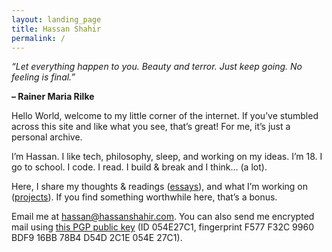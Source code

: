 ```yaml
---
layout: landing_page
title: Hassan Shahir
permalink: /
---
```


<div class="notion-header">
  <p><em>“Let everything happen to you. Beauty and terror. Just keep going. No feeling is final.”</em></p>
  <p><strong>– Rainer Maria Rilke</strong></p>
</div>

<div class="divider"></div>

Hello World, welcome to my little corner of the internet. If you’ve stumbled across this site and like what you see, that’s great! For me, it’s just a personal archive.

I’m Hassan. I like tech, philosophy, sleep, and working on my ideas. I’m 18. I go to school. I code. I read. I build & break and I think... (a lot).

Here, I share my thoughts & readings ([essays](/essays/)), and what I’m working on ([projects](/projects/)). If you find something worthwhile here, that’s a bonus.

<div class="divider"></div>

Email me at hassan@hassanshahir.com. You can also send me encrypted mail using [this PGP public key](https://raw.githubusercontent.com/hssnx/hssnx.github.io/refs/heads/main/assets/hassan.asc) (ID 054E27C1, fingerprint F577 F32C 9960 BDF9 16BB 78B4 D54D 2C1E 054E 27C1).